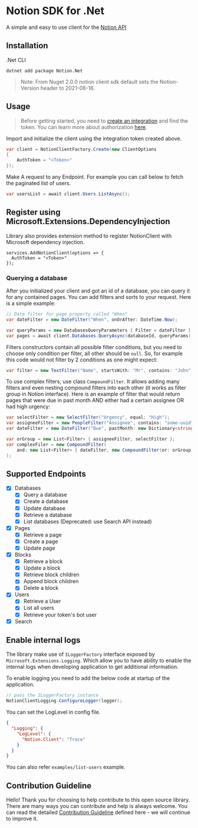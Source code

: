 # Notion SDK for .Net

A simple and easy to use client for the [Notion API](https://developers.notion.com)

## Installation

.Net CLI

```
dotnet add package Notion.Net
```

> Note: From Nuget 2.0.0 notion client sdk default sets the Notion-Version header to 2021-08-16.

## Usage

> Before getting started, you need to [create an integration](https://www.notion.com/my-integrations) and find the token. You can learn more about authorization [here](https://developers.notion.com/docs/authorization).

Import and initialize the client using the integration token created above.

```csharp
var client = NotionClientFactory.Create(new ClientOptions
{
    AuthToken = "<Token>"
});
```

Make A request to any Endpoint. For example you can call below to fetch the paginated list of users.

```csharp
var usersList = await client.Users.ListAsync();
```

## Register using Microsoft.Extensions.DependencyInjection

Library also provides extension method to register NotionClient with Microsoft dependency injection.

```
services.AddNotionClient(options => {
  AuthToken = "<Token>"
});
```

### Querying a database

After you initialized your client and got an id of a database, you can query it for any contained pages. You can add filters and sorts to your request. Here is a simple example:

```C#
// Date filter for page property called "When"
var dateFilter = new DateFilter("When", onOrAfter: DateTime.Now);

var queryParams = new DatabasesQueryParameters { Filter = dateFilter };
var pages = await client.Databases.QueryAsync(databaseId, queryParams);
```

Filters constructors contain all possible filter conditions, but you need to choose only condition per filter, all other should be `null`. So, for example this code would not filter by 2 conditions as one might expect:

```C#
var filter = new TextFilter("Name", startsWith: "Mr", contains: "John"); // WRONG FILTER USAGE

```

To use complex filters, use class `CompoundFilter`. It allows adding many filters and even nesting compound filters into each other (it works as filter group in Notion interface). Here is an example of filter that would return pages that were due in past month AND either had a certain assignee OR had high urgency:

```C#
var selectFilter = new SelectFilter("Urgency", equal: "High");
var assigneeFilter = new PeopleFilter("Assignee", contains: "some-uuid");
var dateFilter = new DateFilter("Due", pastMonth: new Dictionary<string, object>());

var orGroup = new List<Filter> { assigneeFilter, selectFilter };
var complexFiler = new CompoundFilter(
    and: new List<Filter> { dateFilter, new CompoundFilter(or: orGroup) }
);
```

## Supported Endpoints

- [x] Databases
  - [x] Query a database
  - [x] Create a database
  - [x] Update database
  - [x] Retrieve a database
  - [x] List databases (Deprecated: use Search API instead)
- [x] Pages
  - [x] Retrieve a page
  - [x] Create a page
  - [x] Update page
- [x] Blocks
  - [x] Retrieve a block
  - [x] Update a block
  - [x] Retrieve block children
  - [x] Append block children
  - [x] Delete a block
- [x] Users
  - [x] Retrieve a User
  - [x] List all users
  - [x] Retrieve your token's bot user
- [x] Search

## Enable internal logs
The library make use of `ILoggerFactory` interface exposed by `Microsoft.Extensions.Logging`. Which allow you to have ability to enable the internal logs when developing application to get additional information.

To enable logging you need to add the below code at startup of the application.

```csharp
// pass the ILoggerFactory instance
NotionClientLogging.ConfigureLogger(logger);

```

You can set the LogLevel in config file.
```json
{
  "Logging": {
    "LogLevel": {
      "Notion.Client": "Trace"
    }
  }
}
```

You can also refer `examples/list-users` example.

## Contribution Guideline

Hello! Thank you for choosing to help contribute to this open source library. There are many ways you can contribute and help is always welcome. You can read the detailed [Contribution Guideline](https://github.com/notion-dotnet/notion-sdk-net/blob/main/CONTRIBUTING.md) defined here - we will continue to improve it.
